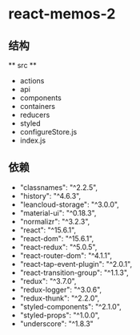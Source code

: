 # react-memos-2


## 结构
** src **
- actions
- api
- components
- containers
- reducers
- styled
- configureStore.js
- index.js



## 依赖

- "classnames": "^2.2.5",
- "history": "^4.6.3",
- "leancloud-storage": "^3.0.0",
- "material-ui": "^0.18.3",
- "normalizr": "^3.2.3",
- "react": "^15.6.1",
- "react-dom": "^15.6.1",
- "react-redux": "^5.0.5",
- "react-router-dom": "^4.1.1",
- "react-tap-event-plugin": "^2.0.1",
- "react-transition-group": "^1.1.3",
- "redux": "^3.7.0",
- "redux-logger": "^3.0.6",
- "redux-thunk": "^2.2.0",
- "styled-components": "^2.1.0",
- "styled-props": "^1.0.0",
- "underscore": "^1.8.3"



